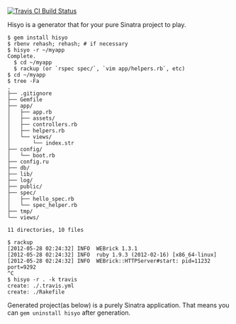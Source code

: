 [![Travis CI Build Status](https://secure.travis-ci.org/uu59/hisyo.png?branch=master)](http://travis-ci.org/uu59/hisyo)

Hisyo is a generator that for your pure Sinatra project to play.

    $ gem install hisyo
    $ rbenv rehash; rehash; # if necessary
    $ hisyo -r ~/myapp
    Complete.
      $ cd ~/myapp
      $ rackup (or `rspec spec/`, `vim app/helpers.rb`, etc)
    $ cd ~/myapp
    $ tree -Fa
    .
    ├── .gitignore
    ├── Gemfile
    ├── app/
    │   ├── app.rb
    │   ├── assets/
    │   ├── controllers.rb
    │   ├── helpers.rb
    │   └── views/
    │       └── index.str
    ├── config/
    │   └── boot.rb
    ├── config.ru
    ├── db/
    ├── lib/
    ├── log/
    ├── public/
    ├── spec/
    │   ├── hello_spec.rb
    │   └── spec_helper.rb
    ├── tmp/
    └── views/

    11 directories, 10 files

    $ rackup
    [2012-05-28 02:24:32] INFO  WEBrick 1.3.1
    [2012-05-28 02:24:32] INFO  ruby 1.9.3 (2012-02-16) [x86_64-linux]
    [2012-05-28 02:24:32] INFO  WEBrick::HTTPServer#start: pid=11232 port=9292
    ^C
    $ hisyo -r . -k travis
    create: ./.travis.yml
    create: ./Rakefile

Generated project(as below) is a purely Sinatra application.
That means you can `gem uninstall hisyo` after generation.
